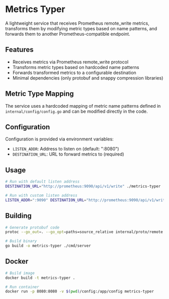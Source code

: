 # Metrics Typer

A lightweight service that receives Prometheus remote_write metrics, transforms them by modifying metric types based on name patterns, and forwards them to another Prometheus-compatible endpoint.

## Features

- Receives metrics via Prometheus remote_write protocol
- Transforms metric types based on hardcoded name patterns
- Forwards transformed metrics to a configurable destination
- Minimal dependencies (only protobuf and snappy compression libraries)

## Metric Type Mapping

The service uses a hardcoded mapping of metric name patterns defined in `internal/config/config.go` and can be modified directly in the code.

## Configuration

Configuration is provided via environment variables:

- `LISTEN_ADDR`: Address to listen on (default: ":8080")
- `DESTINATION_URL`: URL to forward metrics to (required)

## Usage

```bash
# Run with default listen address
DESTINATION_URL="http://prometheus:9090/api/v1/write" ./metrics-typer

# Run with custom listen address
LISTEN_ADDR=":9090" DESTINATION_URL="http://prometheus:9090/api/v1/write" ./metrics-typer
```

## Building

```bash
# Generate protobuf code
protoc --go_out=. --go_opt=paths=source_relative internal/proto/remote.proto

# Build binary
go build -o metrics-typer ./cmd/server
```

## Docker

```bash
# Build image
docker build -t metrics-typer .

# Run container
docker run -p 8080:8080 -v $(pwd)/config:/app/config metrics-typer
```
